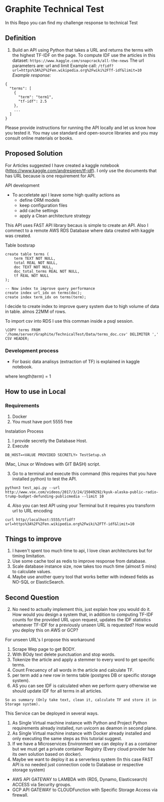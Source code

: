 # Graphite Technical Test

In this Repo you can find my challenge response to technical Test

## Definition
1. Build an API using Python that takes a URL and returns the terms with the highest TF-IDF on the page.
To compute IDF use the articles in this dataset: ```https://www.kaggle.com/snapcrack/all-the-news```
The url parameters are: url and limit Example call:
```/tfidf?url=https%3A%2F%2Fen.wikipedia.org%2Fwiki%2FTf-idf&limit=10```
*Example response:*
```
{
  "terms": [
    {
      "term": "term1",
      "tf-idf": 2.5
    },
    ...
  ]
}
```
Please provide instructions for running the API locally and let us know how you tested it. You may use standard and open-source libraries and you may consult online materials or books.

## Proposed Solution

For Articles suggested I have created a kaggle notebook (https://www.kaggle.com/andresjejen/tf-idf). I only use the documents that has URL because is one requirement for API.

API development
- To acceletate api I leave some high quality actions as
  - define ORM models
  - keep configuration files
  - add cache settings
  - apply a Clean architecture strategy

This API uses FAST API library becaus is simple to create an API.
Also I commect to a remote AWS RDS Database where data created with kaggle was created.

Table bostsrap

```
create table terms (
    term TEXT NOT NULL,
    total REAL NOT NULL,
    doc TEXT NOT NULL,
    doc_total_terms REAL NOT NULL,
    tf REAL NOT NULL
);

-- Now index to improve query performance
create index url_idx on terms(doc);
create index term_idx on terms(term);
```

I decide to create index to improve query system due to high volume of data in table. almos 22MM of rows.

To import csv into RDS I use this comman inside a psql session.
```
\COPY terms FROM '/home/server/Graphite/TechnicalTest/Data/terms_doc.csv' DELIMITER ',' CSV HEADER;
```

### Development process
  - For basic data analisys (extraction of TF) is explained in kaggle notebook.

where length(term) = 1

## How to use in Local
### Requirements
1. Docker
2. You must have port 5555 free

Instalation Process
1. I provide secretly the Database Host.
2. Execute
```
DB_HOST=<VALUE PROVIDED SECRETLY> TestSetup.sh
```
(Mac, Linux or Windows with GIT BASH) script.


3. Go to a terminal and execute this command (this requires that you have installed python) to test the API.

```
python3 test_api.py --url http://www.vox.com/videos/2017/3/24/15049292/kyuk-alaska-public-radio-trump-budget-defunding-publicmedia --limit 10
```

4. Also you can test API using your Terminal but it requires you transform url to URL encoding
```
curl http//localhost:5555/tfidf?url=https%3A%2F%2Fen.wikipedia.org%2Fwiki%2FTf-idf&limit=10
```

## Things to improve
1. I haven't spent too much time to api, I love clean architectures but for timing limitation.
2. Use some cache tool as redis to improve response from database.
3. Scale database instance size, now takes too much time (almost 5 mins) to calculate values.
4. Maybe use another query tool that works better with indexed fields as NO-SQL or ElasticSearch.

## Second Question
2. No need to actually implement this, just explain how you would do it.
How would you design a system that, in addition to computing TF-IDF counts for the provided URL upon request, updates the IDF statistics whenever TF-IDF for a previously unseen URL is requested? How would you deploy this on AWS or GCP?

For unseen URL's I propose this workaround

1. Scrape Wep page to get BODY.
2. With BOdy text delete punctuation and stop words.
3. Tokenize the article and apply a stemmer to every word to get specific terms.
4. Count Frecuency of all words in the article and calculate TF.
5. per term add a new row in terms table (postgres DB or specific storage system).
6. AS you can see IDF is calculated when we perform query otherwise we should update IDF for all terms in all articles.

```
So as summary (Only take text, clean it, calculate TF and store it in Storage system).
```


This Service can be deployed in several ways.
1. As Single Virtual machine instance with Python and Project Python requirements already installed, run uvicorn as deamon in second plane.
2. As Single Virtual machine instance with Docker already installed and only executing the same steps as this tutorial suggest.
3. If we have a Microservices Environment we can deploy it as a container but we must get a private container Registry (Every cloud provider has its own solution based on docker).
4. Maybe we want to deploy it as a serverless system (In this case FAST API is no needed just connection code to Database or respective storage system)
  - AWS API GATEWAY to LAMBDA with (RDS, Dynamo, Elasticsearch) ACCESS via Security groups.
  - GCP API GATEWAY to CLOUDFunction with Specific Storage Access via firewall.